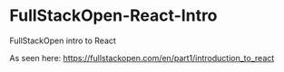 # FullStackOpen-React-Intro
FullStackOpen intro to React

As seen here: https://fullstackopen.com/en/part1/introduction_to_react

